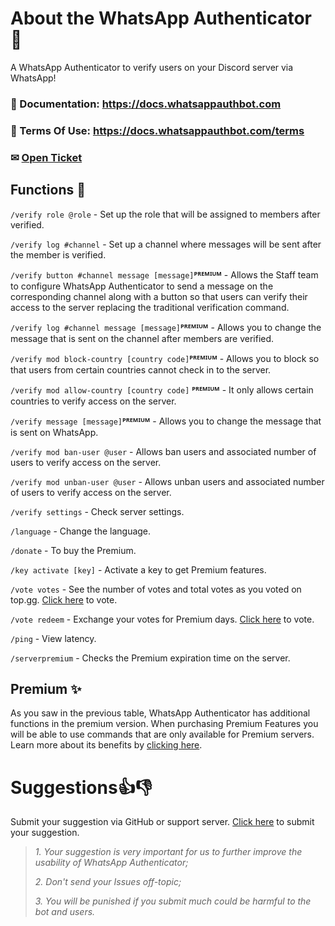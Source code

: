# About the WhatsApp Authenticator 🤖

A WhatsApp Authenticator to verify users on your Discord server via WhatsApp!

### 📃 Documentation: https://docs.whatsappauthbot.com
### 📝 Terms Of Use: https://docs.whatsappauthbot.com/terms
### ✉ [Open Ticket](https://ticket.whatsappauthbot.com) 

## Functions 🔧

`/verify role @role` - Set up the role that will be assigned to members after verified.

`/verify log #channel` - Set up a channel where messages will be sent after the member is verified.

`/verify button #channel message [message]`**ᴾᴿᴱᴹᴵᵁᴹ** - Allows the Staff team to configure WhatsApp Authenticator to send a message on the corresponding channel along with a button so that users can verify their access to the server replacing the traditional verification command.

`/verify log #channel message [message]`**ᴾᴿᴱᴹᴵᵁᴹ** - Allows you to change the message that is sent on the channel after members are verified.

`/verify mod block-country [country code]`**ᴾᴿᴱᴹᴵᵁᴹ** - Allows you to block so that users from certain countries cannot check in to the server.

`/verify mod allow-country [country code]` **ᴾᴿᴱᴹᴵᵁᴹ** - It only allows certain countries to verify access on the server.

`/verify message [message]`**ᴾᴿᴱᴹᴵᵁᴹ** - Allows you to change the message that is sent on WhatsApp.

`/verify mod ban-user @user` - Allows ban users and associated number of users to verify access on the server.

`/verify mod unban-user @user` - Allows unban users and associated number of users to verify access on the server.

`/verify settings` - Check server settings.

`/language` - Change the language.

`/donate` - To buy the Premium.

`/key activate [key]` - Activate a key to get Premium features.

`/vote votes` - See the number of votes and total votes as you voted on top.gg. [Click here](https://top.gg/bot/854509145021874186/vote) to vote.

`/vote redeem` - Exchange your votes for Premium days. [Click here](https://top.gg/bot/854509145021874186/vote) to vote.

`/ping` - View latency.

`/serverpremium` - Checks the Premium expiration time on the server.

## Premium ✨
As you saw in the previous table, WhatsApp Authenticator has additional functions in the premium version. When purchasing Premium Features you will be able to use commands that are only available for Premium servers. Learn more about its benefits by [clicking here](https://docs.whatsappauthbot.com/premium).


# Suggestions👍👎
Submit your suggestion via GitHub or support server. [Click here](https://github.com/WhatsAppAuthenticator/WhatsAppAuthenticator/issues) to submit your suggestion.
> *1. Your suggestion is very important for us to further improve the usability of WhatsApp Authenticator;*
> 
> *2. Don't send your Issues off-topic;*
> 
> *3. You will be punished if you submit much could be harmful to the bot and users.*
